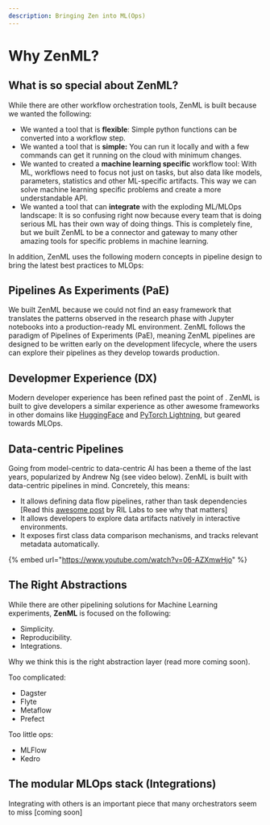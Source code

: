 ```yaml
---
description: Bringing Zen into ML(Ops)
---
```


# Why ZenML?

## What is so special about ZenML?

While there are other workflow orchestration tools, ZenML is built because we wanted the following:

* We wanted a tool that is **flexible**: Simple python functions can be converted into a workflow step. 
* We wanted a tool that is **simple:** You can run it locally and with a few commands can get it running on the cloud with minimum changes.
* We wanted to created a **machine learning specific** workflow tool: With ML, workflows need to focus not just on tasks, but also data like models, parameters, statistics and other ML-specific artifacts. This way we can solve machine learning specific problems and create a more understandable API.
* We wanted a tool that can **integrate** with the exploding ML/MLOps landscape: It is so confusing right now because every team that is doing serious ML has their own way of doing things. This is completely fine, but we built ZenML to be a connector and gateway to many other amazing tools for specific problems in machine learning.

In addition, ZenML uses the following modern concepts in pipeline design to bring the latest best practices to MLOps:

## Pipelines As Experiments \(PaE\)

We built ZenML because we could not find an easy framework that translates the patterns observed in the research phase with Jupyter notebooks into a production-ready ML environment. ZenML follows the paradigm of Pipelines of Experiments \(PaE\), meaning ZenML pipelines are designed to be written early on the development lifecycle, where the users can explore their pipelines as they develop towards production.

## Developmer Experience \(DX\)

Modern developer experience has been refined past the point of . ZenML is built to give developers a similar experience as other awesome frameworks in other domains like [HuggingFace](https://huggingface.co/) and [PyTorch Lightning](https://www.pytorchlightning.ai/), but geared towards MLOps.

## Data-centric Pipelines

Going from model-centric to data-centric AI has been a theme of the last years, popularized by Andrew Ng \(see video below\). ZenML is built with data-centric pipelines in mind. Concretely, this means:

* It allows defining data flow pipelines, rather than task dependencies \[Read this [awesome post](https://rillabs.org/posts/workflows-dataflow-not-task-deps) by RIL Labs to see why that matters\] 
* It allows developers to explore data artifacts natively in interactive environments.
* It exposes first class data comparison mechanisms, and tracks relevant metadata automatically.

{% embed url="https://www.youtube.com/watch?v=06-AZXmwHjo" %}

## The Right Abstractions

While there are other pipelining solutions for Machine Learning experiments, **ZenML** is focused on the following:

* Simplicity.
* Reproducibility.
* Integrations.

Why we think this is the right abstraction layer \(read more coming soon\).

Too complicated:

* Dagster
* Flyte
* Metaflow
* Prefect

Too little ops:

* MLFlow
* Kedro

## The modular MLOps stack \(Integrations\)

Integrating with others is an important piece that many orchestrators seem to miss \[coming soon\]



## 

